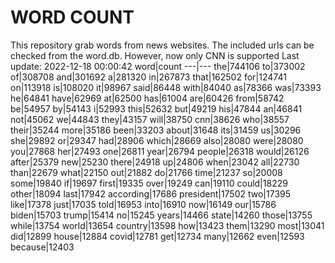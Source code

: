 # WORD COUNT
This repository grab words from news websites. The included urls can be checked from the word.db.
However, now only CNN is supported
Last update: 2022-12-18 00:00:42
word|count
---|---
the|744106
to|373002
of|308708
and|301692
a|281320
in|267873
that|162502
for|124741
on|113918
is|108020
it|98967
said|86448
with|84040
as|78366
was|73393
he|64841
have|62969
at|62500
has|61004
are|60426
from|58742
be|54957
by|54143
i|52993
this|52632
but|49219
his|47844
an|46841
not|45062
we|44843
they|43157
will|38750
cnn|38626
who|38557
their|35244
more|35186
been|33203
about|31648
its|31459
us|30296
she|29892
or|29347
had|28906
which|28669
also|28080
were|28080
you|27868
her|27493
one|26811
year|26794
people|26318
would|26126
after|25379
new|25230
there|24918
up|24806
when|23042
all|22730
than|22679
what|22150
out|21882
do|21766
time|21237
so|20008
some|19840
if|19697
first|19335
over|19249
can|19110
could|18229
other|18094
last|17942
according|17686
president|17502
two|17395
like|17378
just|17035
told|16953
into|16910
now|16149
our|15786
biden|15703
trump|15414
no|15245
years|14466
state|14260
those|13755
while|13754
world|13654
country|13598
how|13423
them|13290
most|13041
did|12899
house|12884
covid|12781
get|12734
many|12662
even|12593
because|12403
